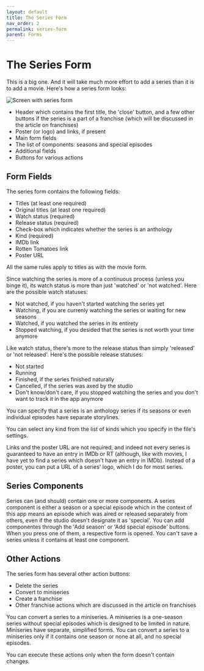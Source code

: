 ```yaml
---
layout: default
title: The Series Form
nav_order: 2
permalink: series-form
parent: Forms
---
```


# The Series Form

This is a big one. And it will take much more effort to add a series than it is to add a movie. Here's how a series
form looks:

![Screen with series form](/assets/images/screen-series-form.png)

- Header which contains the first title, the 'close' button, and a few other buttons if the series is a part of a
franchise (which will be discussed in the article on franchises)
- Poster (or logo) and links, if present
- Main form fields
- The list of components: seasons and special episodes
- Additional fields
- Buttons for various actions

## Form Fields

The series form contains the following fields:

- Titles (at least one required)
- Original titles (at least one required)
- Watch status (required)
- Release status (required)
- Check-box which indicates whether the series is an anthology
- Kind (required)
- IMDb link
- Rotten Tomatoes link
- Poster URL

All the same rules apply to titles as with the movie form.

Since watching the series is more of a continuous process (unless you binge it), its watch status is more than just
'watched' or 'not watched'. Here are the possible watch statuses:

- Not watched, if you haven't started watching the series yet
- Watching, if you are currenly watching the series or waiting for new seasons
- Watched, if you watched the series in its entirety
- Stopped watching, if you desided that the series is not worth your time anymore

Like watch status, there's more to the release status than simply 'released' or 'not released'. Here's the possible
release statuses:

- Not started
- Running
- Finished, if the series finished naturally
- Cancelled, if the series was axed by the studio
- Don't know/don't care, if you stopped watching the series and you don't want to track it in the app anymore

You can specify that a series is an anthology series if its seasons or even individual episodes have separate
storylines.

You can select any kind from the list of kinds which you specify in the file's settings.

Links and the poster URL are not required, and indeed not every series is guaranteed to have an entry in IMDb or RT
(although, like with movies, I have yet to find a series which doesn't have an entry in IMDb). Instead of a poster,
you can put a URL of a series' logo, which I do for most series.

## Series Components

Series can (and should) contain one or more components. A series component is either a season or a special episode
which in the context of this app means an episode which was aired or released separately from others, even if
the studio doesn't designate it as 'special'. You can add componentes through the 'Add season' or 'Add special episode'
buttons. When you press one of them, a respective form is opened. You can't save a series unless it contains at least
one component.

## Other Actions

The series form has several other action buttons:

- Delete the series
- Convert to miniseries
- Create a franchise
- Other franchise actions which are discussed in the article on franchises

You can convert a series to a miniseries. A miniseries is a one-season series without special episodes which is designed
to be limited in nature. Miniseries have separate, simplified forms. You can convert a series to a miniseries only if
it contains one season or none at all, and no special episodes.

You can execute these actions only when the form doesn't contain changes.
